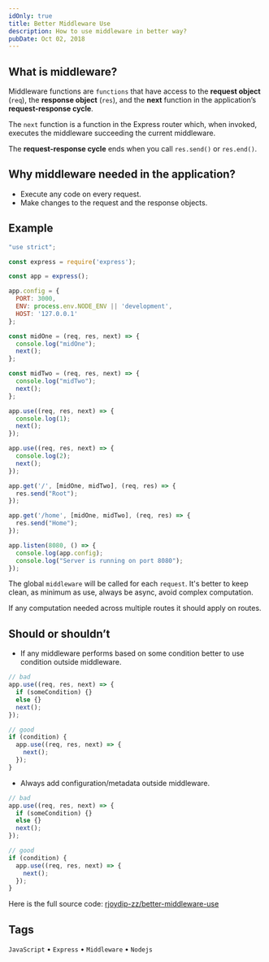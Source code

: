 ```yaml
---
idOnly: true
title: Better Middleware Use
description: How to use middleware in better way?
pubDate: Oct 02, 2018
---
```


## What is middleware?

Middleware functions are `functions` that have access to the **request object** (`req`), the **response object** (`res`), and the **next** function in the application’s **request-response cycle**.

The `next` function is a function in the Express router which, when invoked, executes the middleware succeeding the current middleware.

The **request-response cycle** ends when you call `res.send()` or `res.end()`.

## Why middleware needed in the application?

- Execute any code on every request.
- Make changes to the request and the response objects.

## Example

```js
"use strict";

const express = require('express');

const app = express();

app.config = {
  PORT: 3000,
  ENV: process.env.NODE_ENV || 'development',
  HOST: '127.0.0.1'
};

const midOne = (req, res, next) => {
  console.log("midOne");
  next();
};

const midTwo = (req, res, next) => {
  console.log("midTwo");
  next();
};

app.use((req, res, next) => {
  console.log(1);
  next();
});

app.use((req, res, next) => {
  console.log(2);
  next();
});

app.get('/', [midOne, midTwo], (req, res) => {
  res.send("Root");
});

app.get('/home', [midOne, midTwo], (req, res) => {
  res.send("Home");
});

app.listen(8080, () => {
  console.log(app.config);
  console.log("Server is running on port 8080");
});
```

The global `middleware` will be called for each `request`. It's better to keep clean, as minimum as use, always be async, avoid complex computation.

If any computation needed across multiple routes it should apply on routes.

## Should or shouldn’t

- If any middleware performs based on some condition better to use condition outside middleware.

```js
// bad
app.use((req, res, next) => {
  if (someCondition) {}
  else {}
  next();
});

// good
if (condition) {
  app.use((req, res, next) => {
    next();
  });
}
```

- Always add configuration/metadata outside middleware.

```js
// bad
app.use((req, res, next) => {
  if (someCondition) {}
  else {}
  next();
});

// good
if (condition) {
  app.use((req, res, next) => {
    next();
  });
}
```

Here is the full source code: [rjoydip-zz/better-middleware-use](https://github.com/rjoydip-zz/better-middleware-use)

## Tags

`JavaScript` • `Express` • `Middleware` • `Nodejs`
